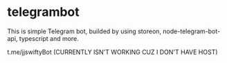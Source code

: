 # telegrambot
This is simple Telegram bot, builded by using storeon, node-telegram-bot-api, typescript and more.

t.me/jjswiftyBot (CURRENTLY ISN'T WORKING CUZ I DON'T HAVE HOST)
